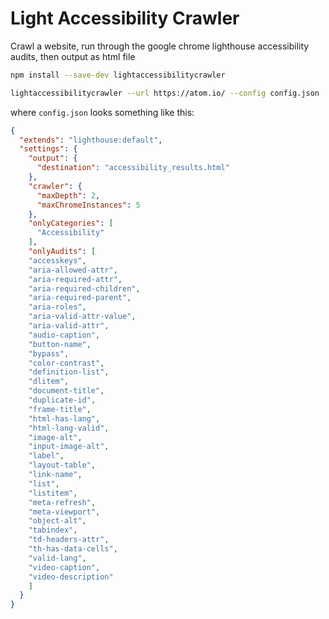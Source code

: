 # Light Accessibility Crawler
Crawl a website, run through the google chrome lighthouse accessibility audits, then output as html file

```bash
npm install --save-dev lightaccessibilitycrawler

lightaccessibilitycrawler --url https://atom.io/ --config config.json
```

where `config.json` looks something like this:
```json
{
  "extends": "lighthouse:default",
  "settings": {
    "output": {
      "destination": "accessibility_results.html"
    },
    "crawler": {
      "maxDepth": 2,
      "maxChromeInstances": 5
    },
    "onlyCategories": [
      "Accessibility"
    ],
    "onlyAudits": [
	"accesskeys",
	"aria-allowed-attr",
	"aria-required-attr",
	"aria-required-children",
	"aria-required-parent",
	"aria-roles",
	"aria-valid-attr-value",
	"aria-valid-attr",
	"audio-caption",
	"button-name",
	"bypass",
	"color-contrast",
	"definition-list",
	"dlitem",
	"document-title",
	"duplicate-id",
	"frame-title",
	"html-has-lang",
	"html-lang-valid",
	"image-alt",
	"input-image-alt",
	"label",
	"layout-table",
	"link-name",
	"list",
	"listitem",
	"meta-refresh",
	"meta-viewport",
	"object-alt",
	"tabindex",
	"td-headers-attr",
	"th-has-data-cells",
	"valid-lang",
	"video-caption",
	"video-description"
    ]
  }
}

```
